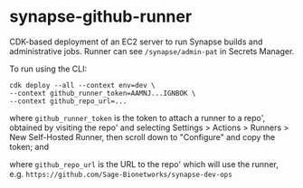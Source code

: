 # synapse-github-runner
CDK-based deployment of an EC2 server to run Synapse builds and administrative jobs.  Runner can see `/synapse/admin-pat` in Secrets Manager.

To run using the CLI:

```
cdk deploy --all --context env=dev \
--context github_runner_token=AAMNJ...IGNBOK \
--context github_repo_url=...

```

where `github_runner_token` is the token to attach a runner to a repo', obtained by visiting the repo' and selecting
Settings > Actions > Runners > New Self-Hosted Runner, then scroll down to "Configure" and copy the token; and

where `github_repo_url` is the URL to the repo' which will use the runner, e.g. `https://github.com/Sage-Bionetworks/synapse-dev-ops`
